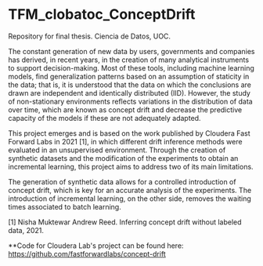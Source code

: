 # TFM_clobatoc_ConceptDrift

Repository for final thesis. Ciencia de Datos, UOC.

The constant generation of new data by users, governments and companies has derived, in recent years, in the creation of many analytical instruments to support decision-making.
Most of these tools, including machine learning models, find generalization patterns based on an assumption of staticity in the data; that is, it is understood that the data on which the conclusions are drawn are independent and identically distributed (IID). However, the study of non-stationary environments reflects variations in the distribution of data over time, which are known as concept drift and decrease the predictive capacity of the models if these are not adequately adapted.

This project emerges and is based on the work published by Cloudera Fast Forward Labs in 2021 [1], in which different drift inference methods were evaluated in an unsupervised environment. Through the creation of synthetic datasets and the modification of the experiments to obtain an incremental learning, this project aims to address two of its main limitations.

The generation of synthetic data allows for a controlled introduction of concept drift, which
is key for an accurate analysis of the experiments. The introduction of incremental learning, on
the other side, removes the waiting times associated to batch learning.

[1] Nisha Muktewar Andrew Reed. Inferring concept drift without labeled data, 2021.

**Code for Cloudera Lab's project can be found here: https://github.com/fastforwardlabs/concept-drift
